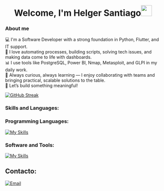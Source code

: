 <h1 align="center"><b>Welcome, I'm Helger Santiago</b><img src="https://media.giphy.com/media/hvRJCLFzcasrR4ia7z/giphy.gif" width="35"></h1>
<h3><b>About me</b></h3>
<p>
💻 I'm a Software Developer with a strong foundation in Python, Flutter, and IT support. <br>
🔧 I love automating processes, building scripts, solving tech issues, and making data come to life with dashboards. <br>
📊 I use tools like PostgreSQL, Power BI, Nmap, Metasploit, and GLPI in my daily work. <br>
🌱 Always curious, always learning — I enjoy collaborating with teams and bringing practical, scalable solutions to the table. <br>
🚀 Let’s build something meaningful!
</p>

[![GitHub Streak](https://streak-stats.demolab.com?user=SePuLvEdA22&theme=highcontrast&border_radius=7&hide_border=true&exclude_days=Sun%2CSat&card_width=467)](#)

### Skills and Languages:

### Programming Languages:
[![My Skills](https://skillicons.dev/icons?i=py,html,css,javascript,bash,php,dart,java,flutter,postgres,sql&perline=9)](https://skillicons.dev)

### Software and Tools:
[![My Skills](https://skillicons.dev/icons?i=obsidian,postman,pycharm,vscode,git,github,kali&perline=9)](https://skillicons.dev)

<h2>Contacto:</h2>
<a href="mailto:hj.santiago.sepulveda@gmail.com"><img alt="Email" src="https://img.shields.io/badge/Email-hj.santiago.sepulveda@gmail.com-blue?style=flat-square&logo=gmail"></a>

<!--
**SePuLvEdA22/SePuLvEdA22** is a ✨ _special_ ✨ repository because its `README.md` (this file) appears on your GitHub profile.

Here are some ideas to get you started:

- 🔭 I’m currently working on ...
- 🌱 I’m currently learning ...
- 👯 I’m looking to collaborate on ...
- 🤔 I’m looking for help with ...
- 💬 Ask me about ...
- 📫 How to reach me: ...
- 😄 Pronouns: ...
- ⚡ Fun fact: ...
-->
